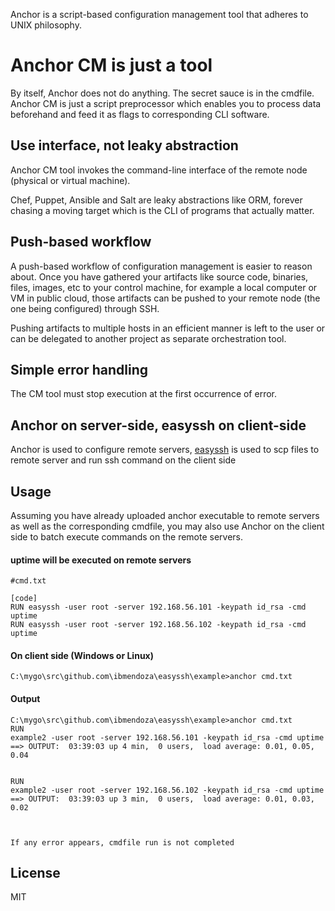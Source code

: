 Anchor is a script-based configuration management tool that adheres to UNIX philosophy.

Anchor CM is just a tool
========================

By itself, Anchor does not do anything. The secret sauce is in the cmdfile. Anchor CM is just a script preprocessor which enables you to process data beforehand and feed it as flags to corresponding CLI software.

Use interface, not leaky abstraction
------------------------------------

Anchor CM tool invokes the command-line interface of the remote node (physical or virtual machine).

Chef, Puppet, Ansible and Salt are leaky abstractions like ORM, forever chasing a moving target which is the CLI of programs that actually matter. 

Push-based workflow
-------------------

A push-based workflow of configuration management is easier to reason about. Once you have gathered your artifacts like source code, binaries, files, images, etc to your control machine, for example a local computer or VM in public cloud, those artifacts can be pushed to your remote node (the one being configured) through SSH.

Pushing artifacts to multiple hosts in an efficient manner is left to the user or can be delegated to another project as separate orchestration tool.


Simple error handling
---------------------

The CM tool must stop execution at the first occurrence of error.


Anchor on server-side, easyssh on client-side
---------------------------------------------

Anchor is used to configure remote servers, [easyssh](https://github.com/ibmendoza/easyssh) is used to scp files to remote server and run ssh command on the client side


Usage
-----

Assuming you have already uploaded anchor executable to remote servers as well as the corresponding cmdfile, you may also use Anchor on the client side to batch execute commands on the remote servers.

#### uptime will be executed on remote servers
```
#cmd.txt

[code]
RUN easyssh -user root -server 192.168.56.101 -keypath id_rsa -cmd uptime
RUN easyssh -user root -server 192.168.56.102 -keypath id_rsa -cmd uptime
```

#### On client side (Windows or Linux)

```
C:\mygo\src\github.com\ibmendoza\easyssh\example>anchor cmd.txt
```

#### Output

```
C:\mygo\src\github.com\ibmendoza\easyssh\example>anchor cmd.txt
RUN
example2 -user root -server 192.168.56.101 -keypath id_rsa -cmd uptime
==> OUTPUT:  03:39:03 up 4 min,  0 users,  load average: 0.01, 0.05, 0.04


RUN
example2 -user root -server 192.168.56.102 -keypath id_rsa -cmd uptime
==> OUTPUT:  03:39:03 up 3 min,  0 users,  load average: 0.01, 0.03, 0.02



If any error appears, cmdfile run is not completed
```

License
-------

MIT

